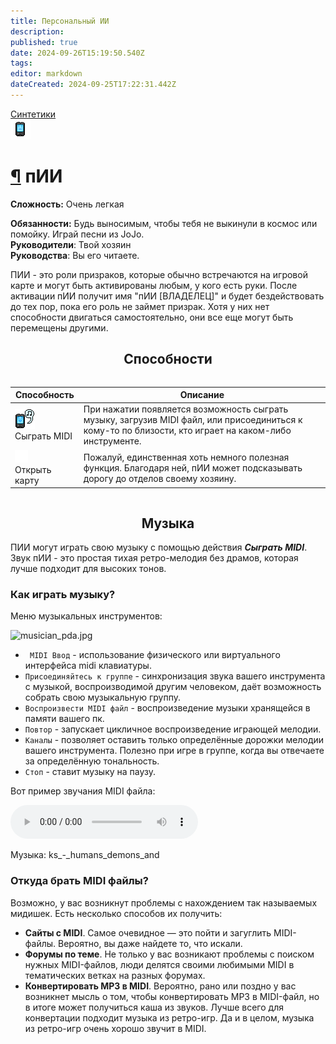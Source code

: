 ```yaml
---
title: Персональный ИИ
description: 
published: true
date: 2024-09-26T15:19:50.540Z
tags: 
editor: markdown
dateCreated: 2024-09-25T17:22:31.442Z
---
```


<div style="display: flex; justify-content: center;">
  <div class="roles-passport sint">
    <div class="title sint"><a href="/roles/synthetics" class="is-internal-link is-valid-page">Синтетики</a></div>
    <div>
      <div><div><img id="ai-image" src="/roles/personalai.png" onclick="toggleImageAndText(this)"></div></div>
      <div>
        <div id="ai-info">
          <h1 id="пии" class="toc-header"><a class="toc-anchor" href="#пии">¶</a> пИИ</h1>
          <p><strong>Сложность:</strong> Очень легкая</p>
          <strong>Обязанности:</strong> Будь выносимым, чтобы тебя не выкинули в космос или помойку. Играй песни из JoJo.<br>
          <b>Руководители</b>: Твой хозяин<br>
          <b>Руководства</b>: Вы его читаете.
        </div>
      </div>
    </div>
  </div>
</div>

ПИИ - это роли призраков, которые обычно встречаются на игровой карте и могут быть активированы любым, у кого есть руки. После активации пИИ получит имя "пИИ [ВЛАДЕЛЕЦ]" и будет бездействовать до тех пор, пока его роль не займет призрак. Хотя у них нет способности двигаться самостоятельно, они все еще могут быть перемещены другими.

## <center> Способности

<center style="overflow-x: auto">
  <table class="pai" id="ai-table">
    <thead>
      <tr>
        <th>Способность</th>
        <th>Описание</th>
      </tr>
    </thead>
    <tbody>
      <tr>
        <td><img src="/pai-midi.png"><br>Сыграть MIDI</td>
        <td>При нажатии появляется возможность сыграть музыку, загрузив MIDI файл, или присоединиться к кому-то по близости, кто играет на каком-либо инструменте.</td>
      </tr>
      <tr>
        <td><img src="/home.png"><br>Открыть карту</td>
        <td>Пожалуй, единственная хоть немного полезная функция. Благодаря ней, пИИ может подсказывать дорогу до отделов своему хозяину.</td>
      </tr>
    </tbody>
  </table>
</center>

## <center> Музыка
ПИИ могут играть свою музыку с помощью действия ***Сыграть MIDI***. Звук пИИ - это простая тихая ретро-мелодия без драмов, которая лучше подходит для высоких тонов. 

  <h3>Как играть музыку?</h3>

  Меню музыкальных инструментов:<p>![musician_pda.jpg](/role/service/musician/musician_pda.jpg)
  - <code> MIDI Ввод</code> - использование физического или виртуального интерфейса midi клавиатуры.
  - <code>Присоединяйтесь к группе</code> - синхронизация звука вашего инструмента с музыкой, воспроизводимой другим человеком, даёт возможность собрать свою музыкальную группу.
  - <code>Воспроизвести MIDI файл</code> - воспроизведение музыки хранящейся в памяти вашего пк.
  - <code>Повтор</code> - запускает цикличное воспроизведение играющей мелодии.
  - <code>Каналы</code> - позволяет оставить только определённые дорожки мелодии вашего инструмента. Полезно при игре в группе, когда вы отвечаете за определённую тональность.
  - <code>Стоп</code> - ставит музыку на паузу.

Вот пример звучания MIDI файла:

<audio controls>
  <source src="/ks_-_humans_demons_and.mp3" type="audio/mpeg">
</audio>

Музыка: ks_-_humans_demons_and

<div class="center">
  <h3>Откуда брать MIDI файлы?</h3>
</div>
Возможно, у вас возникнут проблемы с нахождением так называемых мидишек. Есть несколько способов их получить:
<ul>
  <li><strong>Сайты с MIDI</strong>. Самое очевидное — это пойти и загуглить MIDI-файлы. Вероятно, вы даже найдете то, что искали.</li>
  <li><strong>Форумы по теме</strong>. Не только у вас возникают проблемы с поиском нужных MIDI-файлов, люди делятся своими любимыми MIDI в тематических ветках на разных форумах.</li>
  <li><strong>Конвертировать MP3 в MIDI</strong>. Вероятно, рано или поздно у вас возникнет мысль о том, чтобы конвертировать MP3 в MIDI-файл, но в итоге может получиться каша из звуков. Лучше всего для конвертации подходит музыка из ретро-игр. Да и в целом, музыка из ретро-игр очень хорошо звучит в MIDI. </li>
</ul>

<div class="table"></div>